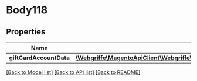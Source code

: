 # Body118

## Properties
Name | Type | Description | Notes
------------ | ------------- | ------------- | -------------
**giftCardAccountData** | [**\Webgriffe\MagentoApiClient\Webgriffe\MagentoApiClient\Model\GiftCardAccountDataGiftCardAccountInterface**](GiftCardAccountDataGiftCardAccountInterface.md) |  | 

[[Back to Model list]](../README.md#documentation-for-models) [[Back to API list]](../README.md#documentation-for-api-endpoints) [[Back to README]](../README.md)


